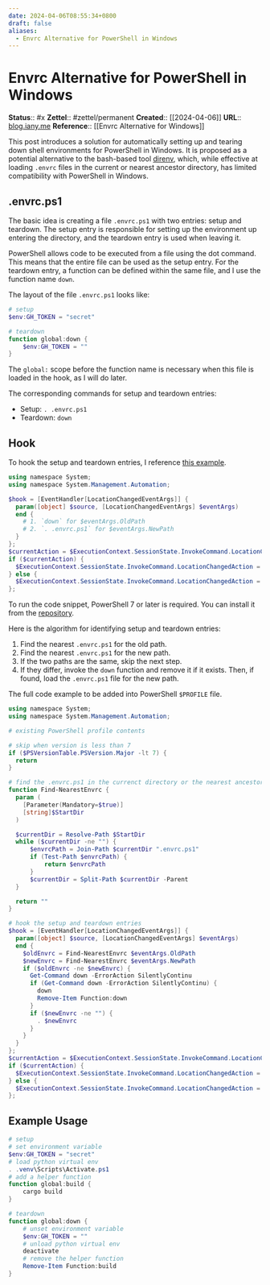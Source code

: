 ```yaml
---
date: 2024-04-06T08:55:34+0800
draft: false
aliases:
  - Envrc Alternative for PowerShell in Windows
---
```


# Envrc Alternative for PowerShell in Windows

**Status**:: #x
**Zettel**:: #zettel/permanent
**Created**:: [[2024-04-06]]
**URL**:: [blog.iany.me](https://blog.iany.me/2024/04/envrc-alternative-for-powershell-in-windows/)
**Reference**:: [[Envrc Alternative for Windows]]

This post introduces a solution for automatically setting up and tearing down shell environments for PowerShell in Windows. It is proposed as a potential alternative to the bash-based tool [direnv](https://github.com/direnv/direnv), which, while effective at loading `.envrc` files in the current or nearest ancestor directory, has limited compatibility with PowerShell in Windows.

<!--more-->
## .envrc.ps1

The basic idea is creating a file `.envrc.ps1` with two entries: setup and teardown. The setup entry is responsible for setting up the environment up entering the directory, and the teardown entry is used when leaving it.

PowerShell allows code to be executed from a file using the dot command. This means that the entire file can be used as the setup entry. For the teardown entry, a function can be defined within the same file, and I use the function name `down`.

The layout of the file `.envrc.ps1` looks like:

```powershell
# setup
$env:GH_TOKEN = "secret"

# teardown
function global:down {
    $env:GH_TOKEN = ""
}
```

The `global:` scope before the function name is necessary when this file is loaded in the hook, as I will do later.

The corresponding commands for setup and teardown entries:

- Setup: `. .envrc.ps1`
- Teardown: `down`

## Hook

To hook the setup and teardown entries, I reference [this example](https://github.com/PowerShell/PowerShell/issues/14484#issuecomment-1731647083). 

```powershell
using namespace System;
using namespace System.Management.Automation;

$hook = [EventHandler[LocationChangedEventArgs]] {
  param([object] $source, [LocationChangedEventArgs] $eventArgs)
  end {
    # 1. `down` for $eventArgs.OldPath
    # 2. `. .envrc.ps1` for $eventArgs.NewPath
  }
};
$currentAction = $ExecutionContext.SessionState.InvokeCommand.LocationChangedAction;
if ($currentAction) {
  $ExecutionContext.SessionState.InvokeCommand.LocationChangedAction = [Delegate]::Combine($currentAction, $hook);
} else {
  $ExecutionContext.SessionState.InvokeCommand.LocationChangedAction = $hook;
};
```

To run the code snippet, PowerShell 7 or later is required. You can install it from the [repository](https://github.com/PowerShell/PowerShell).

Here is the algorithm for identifying setup and teardown entries:

1. Find the nearest `.envrc.ps1` for the old path.
2. Find the nearest `.envrc.ps1` for the new path.
3. If the two paths are the same, skip the next step.
4. If they differ, invoke the `down` function and remove it if it exists. Then, if found, load the `.envrc.ps1` file for the new path.

The full code example to be added into PowerShell `$PROFILE` file.

```powershell
using namespace System;
using namespace System.Management.Automation;

# existing PowerShell profile contents

# skip when version is less than 7
if ($PSVersionTable.PSVersion.Major -lt 7) {
  return
}

# find the .envrc.ps1 in the currenct directory or the nearest ancestor directory.
function Find-NearestEnvrc {
  param (
    [Parameter(Mandatory=$true)]
    [string]$StartDir
  )

  $currentDir = Resolve-Path $StartDir
  while ($currentDir -ne "") {
      $envrcPath = Join-Path $currentDir ".envrc.ps1"
      if (Test-Path $envrcPath) {
          return $envrcPath
      }
      $currentDir = Split-Path $currentDir -Parent
  }

  return ""
}

# hook the setup and teardown entries
$hook = [EventHandler[LocationChangedEventArgs]] {
  param([object] $source, [LocationChangedEventArgs] $eventArgs)
  end {
    $oldEnvrc = Find-NearestEnvrc $eventArgs.OldPath
    $newEnvrc = Find-NearestEnvrc $eventArgs.NewPath
    if ($oldEnvrc -ne $newEnvrc) {
      Get-Command down -ErrorAction SilentlyContinu
      if (Get-Command down -ErrorAction SilentlyContinu) {
        down
        Remove-Item Function:down
      }
      if ($newEnvrc -ne "") {
        . $newEnvrc
      }
    }
  }
};
$currentAction = $ExecutionContext.SessionState.InvokeCommand.LocationChangedAction;
if ($currentAction) {
  $ExecutionContext.SessionState.InvokeCommand.LocationChangedAction = [Delegate]::Combine($currentAction, $hook);
} else {
  $ExecutionContext.SessionState.InvokeCommand.LocationChangedAction = $hook;
};
```

## Example Usage

```powershell
# setup
# set environment variable
$env:GH_TOKEN = "secret"
# load python virtual env
. .venv\Scripts\Activate.ps1
# add a helper function
function global:build {
    cargo build
}

# teardown
function global:down {
    # unset environment variable
    $env:GH_TOKEN = ""
    # unload python virtual env
    deactivate
    # remove the helper function
    Remove-Item Function:build
}
```
